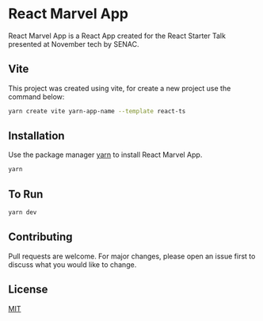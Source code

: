 # React Marvel App

React Marvel App is a React App created for the React Starter Talk presented at November tech by SENAC.

## Vite

This project was created using vite, for create a new project use the command below:

```bash
yarn create vite yarn-app-name --template react-ts
```

## Installation

Use the package manager [yarn](https://yarnpkg.com/) to install React Marvel App.

```bash
yarn
```

## To Run

```bash
yarn dev
```

## Contributing
Pull requests are welcome. For major changes, please open an issue first to discuss what you would like to change.

## License
[MIT](https://choosealicense.com/licenses/mit/)
